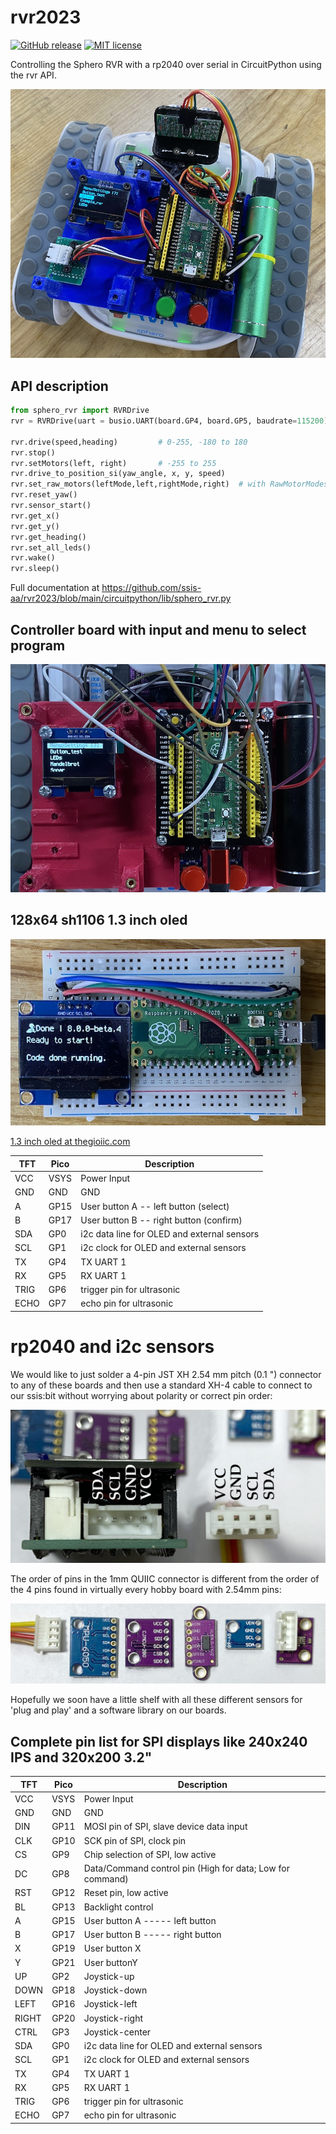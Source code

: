 # rvr2023
[![GitHub release](https://img.shields.io/github/release/ssis-aa/rvr2023.svg)](https://GitHub.com/ssis-aa/rvr2023/releases/)
[![MIT license](https://img.shields.io/github/license/ssis-aa/rvr2023)](https://ssis-aa.mit-license.org/)

Controlling the Sphero RVR with a rp2040 over serial in CircuitPython using the rvr API.

![controller board on rvr](docs/rvr2023.jpg)

## API description

``` py
from sphero_rvr import RVRDrive
rvr = RVRDrive(uart = busio.UART(board.GP4, board.GP5, baudrate=115200))     # rp2040

rvr.drive(speed,heading)         # 0-255, -180 to 180
rvr.stop()
rvr.setMotors(left, right)       # -255 to 255
rvr.drive_to_position_si(yaw_angle, x, y, speed)
rvr.set_raw_motors(leftMode,left,rightMode,right)  # with RawMotorModes.FORWARD or .BACKWARD and int values
rvr.reset_yaw()
rvr.sensor_start()
rvr.get_x()
rvr.get_y()
rvr.get_heading()
rvr.set_all_leds()
rvr.wake()
rvr.sleep()
```

Full documentation at https://github.com/ssis-aa/rvr2023/blob/main/circuitpython/lib/sphero_rvr.py

## Controller board with input and menu to select program

![Board on the back of an Sphero RVR](docs/board_20230304.jpeg)

## 128x64 sh1106 1.3 inch oled

![sh1106](docs/sh1106.jpg)

[1.3 inch oled at thegioiic.com](https://www.thegioiic.com/lcd-oled-1-3inch-128x64-chu-xanh-duong-4-chan-giao-tiep-iic)

| TFT   | Pico | Description                                    |
|-------|------|------------------------------------------------|
| VCC   | VSYS | Power Input                                    |
| GND   | GND  | GND                                            |
| A     | GP15 | User button A  --  left button (select)        |
| B     | GP17 | User button B  --  right button  (confirm)     |
| SDA   | GP0  | i2c data line for OLED and external sensors    |
| SCL   | GP1  | i2c clock for OLED and external sensors        |
| TX    | GP4  | TX UART 1                                      |
| RX    | GP5  | RX UART 1                                      |
| TRIG  | GP6  | trigger pin for ultrasonic                     |
| ECHO  | GP7  | echo pin for ultrasonic                        |

# rp2040 and i2c sensors

We would like to just solder a 4-pin JST XH 2.54 mm pitch (0.1 ") connector to any of these boards and then use a standard XH-4 cable to connect to our ssis:bit without worrying about polarity or correct pin order:

![connector](docs/i2c_connector.jpg)

The order of pins in the 1mm QUIIC connector is different from the order of the 4 pins found in virtually every hobby board with 2.54mm pins:

![sensors](docs/i2c_order.jpg)

Hopefully we soon have a little shelf with all these different sensors for 'plug and play' and a software library on our boards.

## Complete pin list for SPI displays like 240x240 IPS and 320x200 3.2"

| TFT   | Pico | Description                                               |
|-------|------|-----------------------------------------------------------|
| VCC   | VSYS | Power Input                                               |
| GND   | GND  | GND                                                       |
| DIN   | GP11 | MOSI pin of SPI, slave device data input                  |
| CLK   | GP10 | SCK pin of SPI, clock pin                                 |
| CS    | GP9  | Chip selection of SPI, low active                         |
| DC    | GP8  | Data/Command control pin (High for data; Low for command) |
| RST   | GP12 | Reset pin, low active                                     |
| BL    | GP13 | Backlight control                                         |
| A     | GP15 | User button A  -----  left button                         |
| B     | GP17 | User button B  -----  right button                        |
| X     | GP19 | User button X                                             |
| Y     | GP21 | User buttonY                                              |
| UP    | GP2  | Joystick-up                                               |
| DOWN  | GP18 | Joystick-down                                             |
| LEFT  | GP16 | Joystick-left                                             |
| RIGHT | GP20 | Joystick-right                                            |
| CTRL  | GP3  | Joystick-center                                           |
| SDA   | GP0  | i2c data line for OLED and external sensors               |
| SCL   | GP1  | i2c clock for OLED and external sensors                   |
| TX    | GP4  | TX UART 1                                                 |
| RX    | GP5  | RX UART 1                                                 |
| TRIG  | GP6  | trigger pin for ultrasonic                                |
| ECHO  | GP7  | echo pin for ultrasonic                                   |
